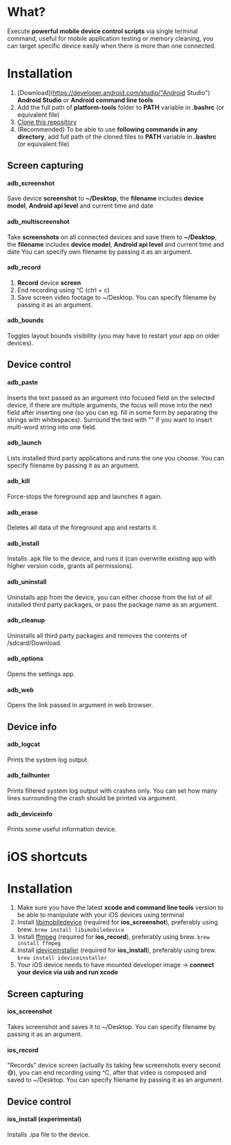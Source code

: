 # What?
Execute **powerful mobile device control scripts** via single terminal command, useful for mobile application testing or memory cleaning, you can target specific device easily when there is more than one connected.

# Installation
1. [Download](https://developer.android.com/studio/"Android Studio") **Android Studio** or **Android command line tools**
2. Add the full path of **platform-tools** folder to **PATH** variable in **.bashrc** (or equivalent file)
3. [Clone this repository](https://github.com/IntergalacticPenguin/adb-shortcuts.git "Clone")
4. (Recommended) To be able to use **following commands in any directory**, add full path of the cloned files to **PATH** variable in **.bashrc** (or equivalent file)

## Screen capturing

#### adb_screenshot
Save device **screenshot** to **~/Desktop**, the **filename** includes **device model**, **Android api level** and current time and date

#### adb_multiscreenshot
Take **screenshots** on all connected devices and save them to **~/Desktop**, the **filename** includes **device model**, **Android api level** and current time and date
You can specify own filename by passing it as an argument.

#### adb_record
1. **Record** device **screen**
2. End recording using ^C (ctrl + c)
3. Save screen video footage to ~/Desktop.
You can specify filename by passing it as an argument.

#### adb_bounds
Toggles layout bounds visibility (you may have to restart your app on older devices).

## Device control

#### adb_paste
Inserts the text passed as an argument into focused field on the selected device, if there are multiple arguments, the focus will move into the next field after inserting one (so you can eg. fill in some form by separating the strings with whitespaces). Surround the text with "" if you want to insert multi-word string into one field.

#### adb_launch
Lists installed third party applications and runs the one you choose. You can specify filename by passing it as an argument.

#### adb_kill
Force-stops the foreground app and launches it again.

#### adb_erase
Deletes all data of the foreground app and restarts it.

#### adb_install
Installs .apk file to the device, and runs it (can overwrite existing app with higher version code, grants all permissions).

#### adb_uninstall
Uninstalls app from the device, you can either choose from the list of all installed third party packages, or pass the package name as an argument.

#### adb_cleanup
Uninstalls all third party packages and removes the contents of /sdcard/Download.

#### adb_options
Opens the settings app.

#### adb_web
Opens the link passed in argument in web browser.

## Device info

#### adb_logcat
Prints the system log output.

#### adb_failhunter
Prints filtered system log output with crashes only. You can set how many lines surrounding the crash should be printed via argument.

#### adb_deviceinfo
Prints some useful information device.

# iOS shortcuts

# Installation
1. Make sure you have the latest **xcode and command line tools** version to be able to manipulate with your iOS devices using terminal
2. Install [libimobiledevice](https://github.com/libimobiledevice/libimobiledevice "libimobiledevice") (required for **ios_screenshot**), preferably using brew. ```brew install libimobiledevice```
3. Install [ffmpeg](https://www.ffmpeg.org/ "ffmpeg") (required for **ios_record**), preferably using brew. ```brew install ffmpeg```
4. Install [ideviceinstaller](https://github.com/libimobiledevice/ideviceinstaller "ideviceinstaller") (required for **ios_install**), preferably using brew. ```brew install ideviceinstaller```
5. Your iOS device needs to have mounted developer image -> **connect your device via usb and run xcode**

## Screen capturing

#### ios_screenshot
Takes screenshot and saves it to ~/Desktop.
You can specify filename by passing it as an argument.

#### ios_record
"Records" device screen (actually its taking few screenshots every second 😅), you can end recording using ^C, after that video is composed and saved to ~/Desktop.
You can specify filename by passing it as an argument.

## Device control
#### ios_install (experimental)
Installs .ipa file to the device.
